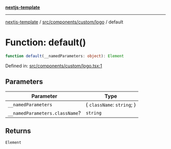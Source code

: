 [**nextjs-template**](../../../../../README.md)

---

[nextjs-template](../../../../../README.md) / [src/components/custom/logo](../README.md) / default

# Function: default()

```ts
function default(__namedParameters: object): Element
```

Defined in: [src/components/custom/logo.tsx:1](https://github.com/Its-Satyajit/nextjs-template/blob/main/src/components/custom/logo.tsx#L1)

## Parameters

| Parameter                      | Type                         |
| ------------------------------ | ---------------------------- |
| `__namedParameters`            | \{ `className`: `string`; \} |
| `__namedParameters.className`? | `string`                     |

## Returns

`Element`
